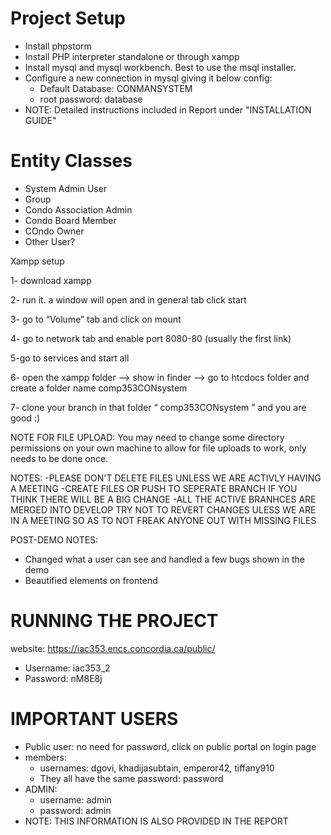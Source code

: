 
Project Setup
============

  * Install phpstorm
  * Install PHP interpreter standalone or through xampp
  * Install mysql and mysql workbench. Best to use the msql installer.
  * Configure a new connection in mysql giving it below config:
    * Default Database: CONMANSYSTEM
    * root password:  database
  * NOTE: Detailed instructions included in Report under "INSTALLATION GUIDE"


Entity Classes
============

* System Admin User
* Group
* Condo Association Admin
* Condo Board Member
* COndo Owner
* Other User?

Xampp setup

1- download xampp

2- run it. a window will open and in general tab click start 

3- go to “Volume” tab and click on mount 

4- go to network tab and enable port 8080-80 (usually the first link)

5-go to services and start all 

6- open the xampp folder —> show in finder —> go to htcdocs folder and create a folder name comp353CONsystem 

7- clone your branch in that folder “ comp353CONsystem ” and you are good :) 

NOTE FOR FILE UPLOAD: You may need to change some directory permissions on your own machine to allow for file uploads to work, only needs to be done once.

NOTES:
-PLEASE DON'T DELETE FILES UNLESS WE ARE ACTIVLY HAVING A MEETING
-CREATE FILES OR PUSH TO SEPERATE BRANCH IF YOU THINK THERE WILL BE A BIG CHANGE
-ALL THE ACTIVE BRANHCES ARE MERGED INTO DEVELOP TRY NOT TO REVERT CHANGES ULESS WE ARE IN A MEETING SO AS TO NOT FREAK ANYONE OUT WITH MISSING FILES 

POST-DEMO NOTES:
- Changed what a user can see and handled a few bugs shown in the demo
- Beautified elements on frontend

RUNNING THE PROJECT
===================
website: https://iac353.encs.concordia.ca/public/
* Username: iac353_2
* Password: nM8E8j

IMPORTANT USERS
===============
* Public user: no need for password, click on public portal on login page
* members:
  * usernames: dgovi, khadijasubtain, emperor42, tiffany910
  * They all have the same password: password
* ADMIN:
  * username: admin
  * password: admin
* NOTE: THIS INFORMATION IS ALSO PROVIDED IN THE REPORT
